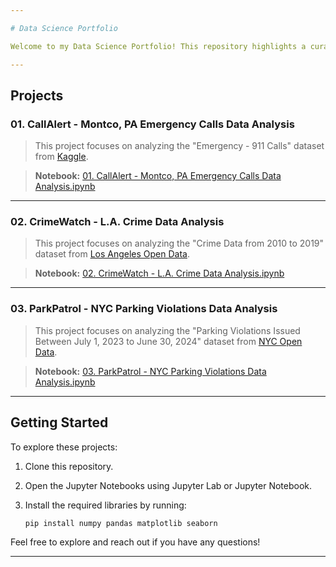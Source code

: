 ```yaml
---

# Data Science Portfolio

Welcome to my Data Science Portfolio! This repository highlights a curated collection of projects that exemplify my expertise in data analysis, machine learning, and visualization. Each project provides a deep dive into real-world datasets, uncovering insights and trends through comprehensive analysis and compelling visualizations.

---
```


## Projects

### 01. CallAlert - Montco, PA Emergency Calls Data Analysis

> This project focuses on analyzing the "Emergency - 911 Calls" dataset from [Kaggle](https://www.kaggle.com/datasets/mchirico/montcoalert/).

> **Notebook:** [01. CallAlert - Montco, PA Emergency Calls Data Analysis.ipynb](./01.%20CallAlert%20-%20Montco%2C%20PA%20Emergency%20Calls%20Data%20Analysis.ipynb)

---

### 02. CrimeWatch - L.A. Crime Data Analysis

> This project focuses on analyzing the "Crime Data from 2010 to 2019" dataset from [Los Angeles Open Data](https://data.lacity.org/Public-Safety/Crime-Data-from-2010-to-2019/63jg-8b9z/about_data/).

> **Notebook:** [02. CrimeWatch - L.A. Crime Data Analysis.ipynb](./02.%20CrimeWatch%20-%20L.A.%20Crime%20Data%20Analysis.ipynb)

---

### 03. ParkPatrol - NYC Parking Violations Data Analysis

> This project focuses on analyzing the "Parking Violations Issued Between July 1, 2023 to June 30, 2024" dataset from [NYC Open Data](https://data.cityofnewyork.us/City-Government/Parking-Violations-Issued-Fiscal-Year-2024/pvqr-7yc4/about_data/).

> **Notebook:** [03. ParkPatrol - NYC Parking Violations Data Analysis.ipynb](./03.%20ParkPatrol%20-%20NYC%20Parking%20Violations%20Data%20Analysis.ipynb)

---

## Getting Started

To explore these projects:

1. Clone this repository.
2. Open the Jupyter Notebooks using Jupyter Lab or Jupyter Notebook.
3. Install the required libraries by running:

    ```bash
    pip install numpy pandas matplotlib seaborn
    ```

Feel free to explore and reach out if you have any questions!

---
